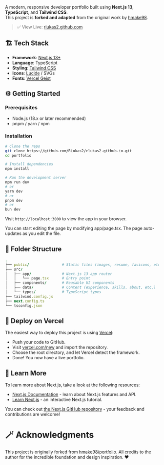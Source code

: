 A modern, responsive developer portfolio built using **Next.js 13**, **TypeScript**, and **Tailwind CSS**.  
This project is **forked and adapted** from the original work by [hmake98](https://github.com/hmake98/portfolio).

> ✅ View Live: [rlukas2.github.com](https://rlukas2.github.com)

## 🏗 Tech Stack

- **Framework**: [Next.js 13+](https://nextjs.org/)
- **Language**: TypeScript
- **Styling**: [Tailwind CSS](https://tailwindcss.com/)
- **Icons**: [Lucide](https://lucide.dev/) / SVGs
- **Fonts**: [Vercel Geist](https://vercel.com/font)

## ⚙️ Getting Started

### Prerequisites

- Node.js (18.x or later recommended)
- pnpm / yarn / npm

### Installation

```bash
# Clone the repo
git clone https://github.com/RLukas2/rlukas2.github.io.git
cd portfolio

# Install dependencies
npm install

# Run the development server
npm run dev
# or
yarn dev
# or
pnpm dev
# or
bun dev
```

Visit `http://localhost:3000` to view the app in your browser.

You can start editing the page by modifying app/page.tsx. The page auto-updates as you edit the file.

## 🧩 Folder Structure

```ruby
.
├── public/               # Static files (images, resume, favicons, etc.)
├── src/
│   ├── app/              # Next.js 13 app router
│   │   └── page.tsx      # Entry point
│   ├── components/       # Reusable UI components
│   ├── data/             # Content (experience, skills, about, etc.)
│   └── types/            # TypeScript types
├── tailwind.config.js
├── next.config.ts
└── tsconfig.json
```

## 🚀 Deploy on Vercel

The easiest way to deploy this project is using [Vercel](https://vercel.com/):

- Push your code to GitHub.
- Visit [vercel.com/new](https://vercel.com/new) and import the repository.
- Choose the root directory, and let Vercel detect the framework.
- Done! You now have a live portfolio.

## 📖 Learn More

To learn more about Next.js, take a look at the following resources:

- [Next.js Documentation](https://nextjs.org/docs) - learn about Next.js features and API.
- [Learn Next.js](https://nextjs.org/learn) - an interactive Next.js tutorial.

You can check out [the Next.js GitHub repository](https://github.com/vercel/next.js) - your feedback and contributions are welcome!

# 🪄 Acknowledgments

This project is originally forked from [hmake98/portfolio](https://github.com/hmake98/portfolio).
All credits to the author for the incredible foundation and design inspiration. ❤️